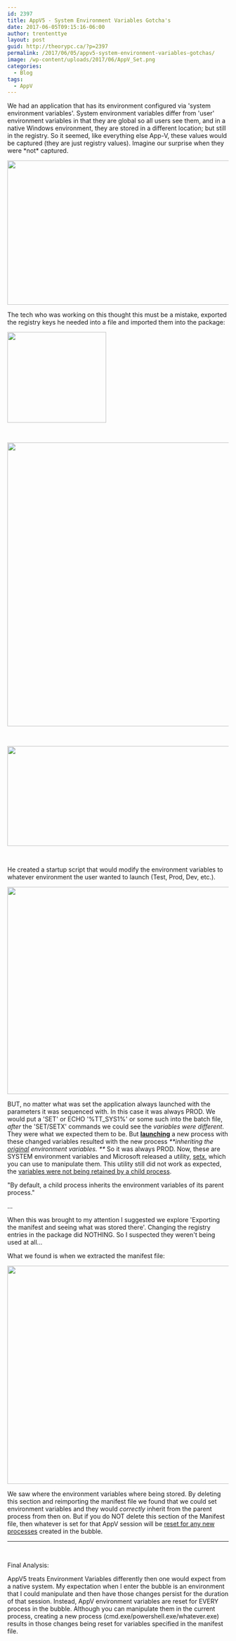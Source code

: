 ```yaml
---
id: 2397
title: AppV5 - System Environment Variables Gotcha's
date: 2017-06-05T09:15:16-06:00
author: trententtye
layout: post
guid: http://theorypc.ca/?p=2397
permalink: /2017/06/05/appv5-system-environment-variables-gotchas/
image: /wp-content/uploads/2017/06/AppV_Set.png
categories:
  - Blog
tags:
  - AppV
---
```

We had an application that has its environment configured via 'system environment variables'.  System environment variables differ from 'user' environment variables in that they are global so all users see them, and in a native Windows environment, they are stored in a different location; but still in the registry.  So it seemed, like everything else App-V, these values would be captured (they are just registry values).  Imagine our surprise when they were \*not\* captured.

<img class="aligncenter size-large wp-image-2398" src="http://theorypc.ca/wp-content/uploads/2017/06/AppV_vs_Registry-1600x460.png" alt="" width="1140" height="328" srcset="http://theorypc.ca/wp-content/uploads/2017/06/AppV_vs_Registry.png 1600w, http://theorypc.ca/wp-content/uploads/2017/06/AppV_vs_Registry-300x86.png 300w, http://theorypc.ca/wp-content/uploads/2017/06/AppV_vs_Registry-768x221.png 768w" sizes="(max-width: 1140px) 100vw, 1140px" /> 

The tech who was working on this thought this must be a mistake, exported the registry keys he needed into a file and imported them into the package:

<img class="aligncenter size-full wp-image-2399" src="http://theorypc.ca/wp-content/uploads/2017/06/Import.png" alt="" width="225" height="206" /> 

&nbsp;

<img class="aligncenter size-full wp-image-2400" src="http://theorypc.ca/wp-content/uploads/2017/06/sys.reg_..png" alt="" width="753" height="645" srcset="http://theorypc.ca/wp-content/uploads/2017/06/sys.reg_..png 753w, http://theorypc.ca/wp-content/uploads/2017/06/sys.reg_.-300x257.png 300w" sizes="(max-width: 753px) 100vw, 753px" /> 

&nbsp;

<img class="aligncenter size-full wp-image-2401" src="http://theorypc.ca/wp-content/uploads/2017/06/Sys_Env_In_Reg.png" alt="" width="733" height="227" srcset="http://theorypc.ca/wp-content/uploads/2017/06/Sys_Env_In_Reg.png 733w, http://theorypc.ca/wp-content/uploads/2017/06/Sys_Env_In_Reg-300x93.png 300w" sizes="(max-width: 733px) 100vw, 733px" /> 

&nbsp;

He created a startup script that would modify the environment variables to whatever environment the user wanted to launch (Test, Prod, Dev, etc.).

<img class="aligncenter size-full wp-image-2402" src="http://theorypc.ca/wp-content/uploads/2017/06/AppPrelaunch.cmd_.png" alt="" width="932" height="471" srcset="http://theorypc.ca/wp-content/uploads/2017/06/AppPrelaunch.cmd_.png 932w, http://theorypc.ca/wp-content/uploads/2017/06/AppPrelaunch.cmd_-300x152.png 300w, http://theorypc.ca/wp-content/uploads/2017/06/AppPrelaunch.cmd_-768x388.png 768w" sizes="(max-width: 932px) 100vw, 932px" /> 

BUT, no matter what was set the application always launched with the parameters it was sequenced with.  In this case it was always PROD.  We would put a 'SET' or ECHO '%TT_SYS1%' or some such into the batch file, _after_ the 'SET/SETX' commands we could see the _variables were different_.  They were what we expected them to be.  But **<span style="text-decoration: underline;">launching</span>** a new process with these changed variables resulted with the new process _**inheriting the <span style="text-decoration: underline;">original</span> environment variables. **_ So it was always PROD.  Now, these are SYSTEM environment variables and Microsoft released a utility, [setx](https://technet.microsoft.com/en-us/library/cc755104(v=ws.11).aspx), which you can use to manipulate them.  This utility still did not work as expected, the [variables were not being retained by a child process](https://msdn.microsoft.com/en-us/library/windows/desktop/ms682653(v=vs.85).aspx).

"By default, a child process inherits the environment variables of its parent process."

...

When this was brought to my attention I suggested we explore 'Exporting the manifest and seeing what was stored there'. Changing the registry entries in the package did NOTHING.  So I suspected they weren't being used at all...

What we found is when we extracted the manifest file:

<img class="aligncenter size-full wp-image-2403" src="http://theorypc.ca/wp-content/uploads/2017/06/ENV_Manifest.png" alt="" width="772" height="496" srcset="http://theorypc.ca/wp-content/uploads/2017/06/ENV_Manifest.png 772w, http://theorypc.ca/wp-content/uploads/2017/06/ENV_Manifest-300x193.png 300w, http://theorypc.ca/wp-content/uploads/2017/06/ENV_Manifest-768x493.png 768w" sizes="(max-width: 772px) 100vw, 772px" /> 

We saw where the environment variables where being stored.  By deleting this section and reimporting the manifest file we found that we could set environment variables and they would _correctly_ inherit from the parent process from then on.  But if you do NOT delete this section of the Manifest file, then whatever is set for that AppV session will be <span style="text-decoration: underline;">reset for any new processes</span> created in the bubble.

* * *

&nbsp;

Final Analysis:

AppV5 treats Environment Variables differently then one would expect from a native system.  My expectation when I enter the bubble is an environment that I could manipulate and then have those changes persist for the duration of that session.  Instead, AppV environment variables are reset for EVERY process in the bubble.  Although you can manipulate them in the current process, creating a new process (cmd.exe/powershell.exe/whatever.exe) results in those changes being reset for variables specified in the manifest file.

<!-- AddThis Advanced Settings generic via filter on the_content -->

<!-- AddThis Share Buttons generic via filter on the_content -->

